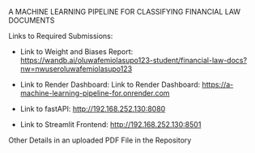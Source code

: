 A MACHINE LEARNING PIPELINE FOR CLASSIFYING FINANCIAL LAW DOCUMENTS

Links to Required Submissions:

- Link to Weight and Biases Report: https://wandb.ai/oluwafemiolasupo123-student/financial-law-docs?nw=nwuseroluwafemiolasupo123

- Link to Render Dashboard: Link to Render Dashboard: https://a-machine-learning-pipeline-for.onrender.com

- Link to fastAPI: http://192.168.252.130:8080

- Link to Streamlit Frontend: http://192.168.252.130:8501

Other Details in an uploaded PDF File in the Repository



